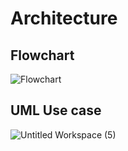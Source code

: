 # Architecture
## Flowchart
![Flowchart](https://user-images.githubusercontent.com/86889916/153702669-faac70f7-e2da-4968-933e-ecbf62a8a15d.jpg)

## UML Use case
![Untitled Workspace (5)](https://user-images.githubusercontent.com/89698000/132359625-59a60ead-ddf0-48d5-a03b-39c03fbb2a1d.jpg)


